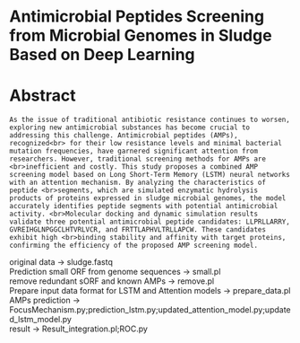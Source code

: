 # Antimicrobial Peptides Screening from Microbial Genomes in Sludge Based on Deep Learning
# Abstract 
    As the issue of traditional antibiotic resistance continues to worsen, exploring new antimicrobial substances has become crucial to addressing this challenge. Antimicrobial peptides (AMPs), recognized<br> for their low resistance levels and minimal bacterial mutation frequencies, have garnered significant attention from researchers. However, traditional screening methods for AMPs are <br>inefficient and costly. This study proposes a combined AMP screening model based on Long Short-Term Memory (LSTM) neural networks with an attention mechanism. By analyzing the characteristics of peptide <br>segments, which are simulated enzymatic hydrolysis products of proteins expressed in sludge microbial genomes, the model accurately identifies peptide segments with potential antimicrobial activity. <br>Molecular docking and dynamic simulation results validate three potential antimicrobial peptide candidates: LLPRLLARRY, GVREIHGLNPGGCLHTVRLVCR, and FRTTLAPHVLTRLLAPCW. These candidates exhibit high <br>binding stability and affinity with target proteins, confirming the efficiency of the proposed AMP screening model.


original data → sludge.fastq<br>
Prediction small ORF from genome sequences → small.pl<br>
remove redundant sORF and known AMPs → remove.pl<br>
Prepare input data format for LSTM and Attention models → prepare_data.pl<br>
AMPs prediction → FocusMechanism.py;prediction_lstm.py;updated_attention_model.py;updated_lstm_model.py<br>
result → Result_integration.pl;ROC.py<br>
